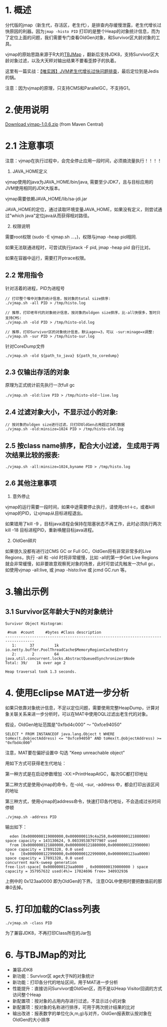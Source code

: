 # 1. 概述

分代版的jmap（新生代，存活区，老生代），是排查内存缓慢泄露，老生代增长过快原因的利器。因为`jmap -histo PID`  打印的是整个Heap的对象统计信息，而为了定位上面的问题，我们需要专门查看OldGen对象，和Survivor区大龄对象的工具。

vjmap的原始思路来源于R大的[TBJMap](https://github.com/alibaba/TBJMap) ，翻新后支持JDK8，支持Survivor区大龄对象过滤，以及大天秤对输出结果不要看歪脖子的执着。


这里有一篇实战：[【唯实践】JVM老生代增长过快问题排查](https://mp.weixin.qq.com/s/6cJ5JuEgEWmMBzJFBDsSMg)，最后定位到是Jedis的锅。


注意：因为vjmap的原理，只支持CMS和ParallelGC，不支持G1。


# 2.使用说明

[Download vjmap-1.0.6.zip](http://repo1.maven.org/maven2/com/vip/vjtools/vjmap/1.0.6/vjmap-1.0.6.zip) (from Maven Central)

# 2.1 注意事项

注意：vjmap在执行过程中，会完全停止应用一段时间，必须摘流量执行！！！！

1. JAVA_HOME定义

vjmap使用的java为JAVA_HOME/bin/java, 需要至少JDK7，且与目标应用的JVM使用相同的JDK大版本。

vjmap需要依赖JAVA_HOME/lib/sa-jdi.jar

JAVA_HOME的定位，通过读取环境变量JAVA_HOME，如果没有定义，则尝试通过"which java"定位java从而获得相对路径。

2. 权限说明
 
需要root权限 (sudo -E vjmap.sh ...，)，权限与jmap -heap pid相同.

如果无法联通进程时，可尝试执行jstack -F pid, jmap -heap pid 自行比对。

如果在容器中运行，需要打开ptrace权限。


    
## 2.2 常用指令

针对活着的进程，PID为进程号

```
// 打印整个堆中对象的统计信息，按对象的total size排序:
./vjmap.sh -all PID > /tmp/histo.log

// 推荐，打印老年代的对象统计信息，按对象的oldgen size排序，比-all快很多，暂时只支持CMS:
./vjmap.sh -old PID > /tmp/histo-old.log

// 推荐，打印Survivor区的对象统计信息，默认age>=3，可以 -sur:minage=x调整:
./vjmap.sh -sur PID > /tmp/histo-sur.log
```


针对CoreDump文件

```
./vjmap.sh -old ${path_to_java} ${path_to_coredump}

```

## 2.3 仅输出存活的对象

原理为正式统计前先执行一次full gc

```
./vjmap.sh -old:live PID > /tmp/histo-old－live.log
```

## 2.4 过滤对象大小，不显示过小的对象:

```
// 按对象的oldgen size进行过滤，只打印OldGen占用超过1K的数据
./vjmap.sh -old:minsize=1024 PID > /tmp/histo-old.log
```

## 2.5 按class name排序，配合大小过滤， 生成用于两次结果比较的报表:

```
./vjmap.sh -all:minsize=1024,byname PID > /tmp/histo.log
```


## 2.6 其他注意事项


1. 意外停止

vjmap的运行需要一段时间，如果中途需要停止执行，请使用ctrl＋c，或者kill vjmap的PID，让vjmap从目标进程退出。

如果错用了kill -9 ，目标java进程会保持在阻塞状态不再工作，此时必须执行两次 kill -18 目标进程PID，重新唤醒目标java进程。

2. OldGen碎片

如果很久没都有进行过CMS GC or Full GC，OldGen将有非常非常多的Live Regions，执行 -all 和 -old 时将非常缓慢，比如 -all的第一步Get Live Regions就会非常缓慢，如非要故意观察死对象的场景，此时可尝试先触发一次full gc， 如使用vjmap -all:live, 或 jmap -histo:live 或 jcmd GC.run 等。

# 3.输出示例


## 3.1 Survivor区年龄大于N的对象统计

```
Survivor Object Histogram:

 #num  #count     #bytes #Class description
-----------------------------------------------------------------------------------
   1:      37         1k io.netty.buffer.PoolThreadCache$MemoryRegionCache$Entry
   2:       2         64 java.util.concurrent.locks.AbstractQueuedSynchronizer$Node
Total: 39/    1k over age 2

Heap traversal took 1.3 seconds.
```

# 4. 使用Eclipse MAT进一步分析

如果只依靠对象统计信息，不足以定位问题，需要使用完整HeapDump，计算对象关联关系来进一步分析时，可以在MAT中使用OQL过滤出老生代的对象。

假设，OldGen地址范围是"0xfbd4c000" ～ "0xfce94050"

```
SELECT * FROM INSTANCEOF java.lang.Object t WHERE toHex(t.@objectAddress) <= "0xfce94050" AND toHex(t.@objectAddress) >= "0xfbd4c000"
```

注意，MAT要在偏好设置中 勾选 "Keep unreachable object"

用如下方式可获得老生代地址：

第一种方式是在启动参数增加 -XX:+PrintHeapAtGC，每次GC都打印地址

第二种方式是使用vjmap的命令，在-old, -sur, -address 中，都会打印出该区间的地址

第三种方式，使用vjmap的address命令，快速打印各代地址，不会造成过长时间停顿

```
./vjmap.sh -address PID
``` 

输出如下：
```
  eden [0x0000000119000000,0x0000000119c4a258,0x0000000121880000) space capacity = 143130624, 9.003395387977907 used
  from [0x0000000121880000,0x0000000121880000,0x0000000122990000) space capacity = 17891328, 0.0 used
  to   [0x0000000122990000,0x0000000122990000,0x0000000123aa0000) space capacity = 17891328, 0.0 used
concurrent mark-sweep generation
free-list-space[ 0x0000000123aa0000 , 0x0000000139000000 ) space capacity = 357957632 used(4%)= 17024696 free= 340932936
```

上例中的 0x123aa0000  即为OldGen的下界。 注意OQL中使用时要把数值前的那串0去掉。


# 5. 打印加载的Class列表

```
./vjmap.sh -class PID
``` 

为了兼容JDK8，不再打印Class所在的Jar包



# 6. 与TBJMap的对比

* 兼容JDK8
* 新功能：Survivor区 age大于N的对象统计
* 新功能：打印各分代的地址区间，用于MAT进一步分析
* 性能提升：直接访问Survivor或OldGen区，而不是以Heap Visitor回调的方式访问整个Heap
* 新配置项：按对象的占用内存进行过滤，不显示过小的对象
* 新配置项：按对象的名称进行排序，可用于两次统计结果的比对
* 输出改进：报表数字的单位化(k,m,g)与对齐，OldGen报表默认按对象在OldGen的大小排序

```